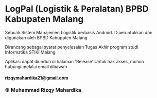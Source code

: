 # LogPal (Logistik & Peralatan) BPBD Kabupaten Malang

Sebuah Sistem Manajemen Logistik berbasis Android. Diperuntukkan dan digunakan oleh BPBD Kabupaten Malang

Dirancang sebagai syarat penyelesaian Tugas Akhir program studi Informatika STIKI Malang

Aplikasi dapat diunduh di halaman 'Release'
Untuk hak akses, mohon hubungi melalui email dibawah
#### rizqymahardika21@gmail.com

### &copy; Muhammad Rizqy Mahardika
